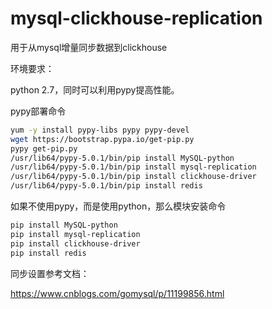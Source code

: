 # mysql-clickhouse-replication

用于从mysql增量同步数据到clickhouse



环境要求：

python 2.7，同时可以利用pypy提高性能。



pypy部署命令

```bash
yum -y install pypy-libs pypy pypy-devel
wget https://bootstrap.pypa.io/get-pip.py
pypy get-pip.py
/usr/lib64/pypy-5.0.1/bin/pip install MySQL-python
/usr/lib64/pypy-5.0.1/bin/pip install mysql-replication
/usr/lib64/pypy-5.0.1/bin/pip install clickhouse-driver
/usr/lib64/pypy-5.0.1/bin/pip install redis
```

如果不使用pypy，而是使用python，那么模块安装命令

```bash
pip install MySQL-python
pip install mysql-replication
pip install clickhouse-driver
pip install redis
```

同步设置参考文档：

https://www.cnblogs.com/gomysql/p/11199856.html